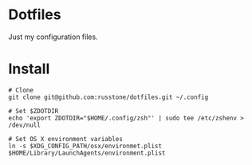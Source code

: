 # Dotfiles
Just my configuration files.

# Install
```
# Clone
git clone git@github.com:russtone/dotfiles.git ~/.config

# Set $ZDOTDIR
echo 'export ZDOTDIR="$HOME/.config/zsh"' | sudo tee /etc/zshenv > /dev/null

# Set OS X environment variables
ln -s $XDG_CONFIG_PATH/osx/environmet.plist $HOME/Library/LaunchAgents/environment.plist
```
